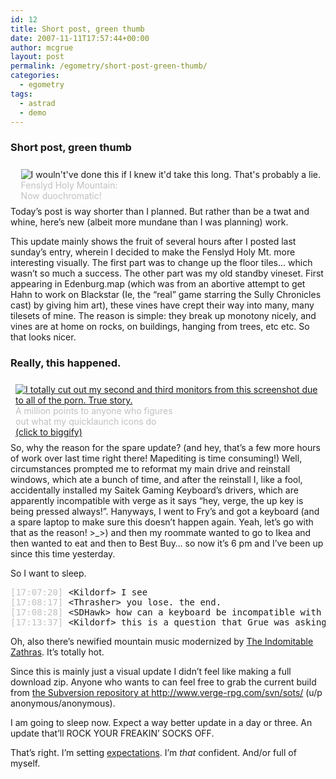 ```yaml
---
id: 12
title: Short post, green thumb
date: 2007-11-11T17:57:44+00:00
author: mcgrue
layout: post
permalink: /egometry/short-post-green-thumb/
categories:
  - egometry
tags:
  - astrad
  - demo
---
```

### Short post, green thumb

<div style="float: right; padding: 4px; margin: 4px;">
  <img src=/files/gruedorf_challenge/005/2007-11-11_0-fenslyd_greener.png alt="I wouln't've done this if I knew it'd take this long. That's probably a lie."><br /><span style="color: silver; font-size: -1;">Fenslyd Holy Mountain:<br />Now duochromatic!</span>
</div>

Today&#8217;s post is way shorter than I planned. But rather than be a twat and whine, here&#8217;s new (albeit more mundane than I was planning) work.

This update mainly shows the fruit of several hours after I posted last sunday&#8217;s entry, wherein I decided to make the Fenslyd Holy Mt. more interesting visually. The first part was to change up the floor tiles&#8230; which wasn&#8217;t so much a success. The other part was my old standby vineset. First appearing in Edenburg.map (which was from an abortive attempt to get Hahn to work on Blackstar (Ie, the &#8220;real&#8221; game starring the Sully Chronicles cast) by giving him art), these vines have crept their way into many, many tilesets of mine. The reason is simple: they break up monotony nicely, and vines are at home on rocks, on buildings, hanging from trees, etc etc. So that looks nicer.

### Really, this happened.

<div style="float: left; padding: 4px; margin: 4px;">
  <a href=/files/gruedorf_challenge/005/2007-11-11_1-not_faking_big.png target=_new><img src=/files/gruedorf_challenge/005/2007-11-11_1-not_faking_thumb.png alt="I totally cut out my second and third monitors from this screenshot due to all of the porn. True story."></a><br /><span style="color: silver; font-size: -1;">A million points to anyone who figures<br />out what my quicklaunch icons do<br /><a href=/files/gruedorf_challenge/005/2007-11-11_1-not_faking_big.png>(click to biggify)</a></span>
</div>

So, why the reason for the spare update? (and hey, that&#8217;s a few more hours of work over last time right there! Mapediting is time consuming!) Well, circumstances prompted me to reformat my main drive and reinstall windows, which ate a bunch of time, and after the reinstall I, like a fool, accidentally installed my Saitek Gaming Keyboard&#8217;s drivers, which are apparently incompatible with verge as it says &#8220;hey, verge, the up key is being pressed always!&#8221;. Hanyways, I went to Fry&#8217;s and got a keyboard (and a spare laptop to make sure this doesn&#8217;t happen again. Yeah, let&#8217;s go with that as the reason! >_>) and then my roommate wanted to go to Ikea and then wanted to eat and then to Best Buy&#8230; so now it&#8217;s 6 pm and I&#8217;ve been up since this time yesterday.

So I want to sleep.

<pre><span style="color: silver;">[17:07:20]</span> &lt;Kildorf> I see
<span style="color: silver;">[17:08:17]</span> &lt;Thrasher> you lose. the end.
<span style="color: silver;">[17:08:28]</span> &lt;SDHawk> how can a keyboard be incompatible with something
<span style="color: silver;">[17:13:37]</span> &lt;Kildorf> this is a question that Grue was asking this morning
</pre>

Oh, also there&#8217;s newified mountain music modernized by <a href=http://zath.org>The Indomitable Zathras</a>. It&#8217;s totally hot.

Since this is mainly just a visual update I didn&#8217;t feel like making a full download zip. Anyone who wants to can feel free to grab the current build from <a href=http://www.verge-rpg.com/svn/sots/>the Subversion repository at http://www.verge-rpg.com/svn/sots/</a> (u/p anonymous/anonymous).

I am going to sleep now. Expect a way better update in a day or three. An update that&#8217;ll ROCK YOUR FREAKIN&#8217; SOCKS OFF.

That&#8217;s right. I&#8217;m setting <u>expectations</u>. I&#8217;m _that_ confident. And/or full of myself.